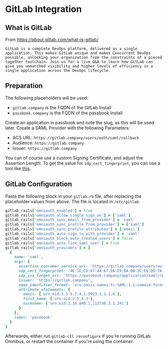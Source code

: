 # GitLab Integration

## What is GitLab

From https://about.gitlab.com/what-is-gitlab/

```
GitLab is a complete DevOps platform, delivered as a single application. This makes GitLab unique and makes Concurrent DevOps possible, unlocking your organization from the constraints of a pieced together toolchain. Join us for a live Q&A to learn how GitLab can give you unmatched visibility and higher levels of efficiency in a single application across the DevOps lifecycle.
```

## Preparation

The following placeholders will be used:

-   `gitlab.company` is the FQDN of the GitLab Install
-   `passbook.company` is the FQDN of the passbook Install

Create an application in passbook and note the slug, as this will be used later. Create a SAML Provider with the following Parameters:

-   ACS URL: `https://gitlab.company/users/auth/saml/callback`
-   Audience: `https://gitlab.company`
-   Issuer: `https://gitlab.company`

You can of course use a custom Signing Certificate, and adjust the Assertion Length. To get the value for `idp_cert_fingerprint`, you can use a tool like [this](https://www.samltool.com/fingerprint.php).

## GitLab Configuration

Paste the following block in your `gitlab.rb` file, after replacing the placeholder values from above. The file is located in `/etc/gitlab`.

```ruby
gitlab_rails['omniauth_enabled'] = true
gitlab_rails['omniauth_allow_single_sign_on'] = ['saml']
gitlab_rails['omniauth_sync_email_from_provider'] = 'saml'
gitlab_rails['omniauth_sync_profile_from_provider'] = ['saml']
gitlab_rails['omniauth_sync_profile_attributes'] = ['email']
gitlab_rails['omniauth_auto_sign_in_with_provider'] = 'saml'
gitlab_rails['omniauth_block_auto_created_users'] = false
gitlab_rails['omniauth_auto_link_saml_user'] = true
gitlab_rails['omniauth_providers'] = [
  {
    name: 'saml',
    args: {
      assertion_consumer_service_url: 'https://gitlab.company/users/auth/saml/callback',
      idp_cert_fingerprint: '4E:1E:CD:67:4A:67:5A:E9:6A:D0:3C:E6:DD:7A:F2:44:2E:76:00:6A',
      idp_sso_target_url: 'https://passbook.company/application/saml/<passbook application slug>/login/',
      issuer: 'https://gitlab.company',
      name_identifier_format: 'urn:oasis:names:tc:SAML:1.1:nameid-format:emailAddress',
      attribute_statements: {
        email: ['urn:oid:1.3.6.1.4.1.5923.1.1.1.6'],
        first_name: ['urn:oid:2.5.4.3'],
        nickname: ['urn:oid:2.16.840.1.113730.3.1.241']
      }
    },
    label: 'passbook'
  }
]
```

Afterwards, either run `gitlab-ctl reconfigure` if you're running GitLab Omnibus, or restart the container if you're using the container.
